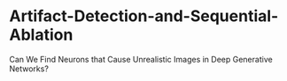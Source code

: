 # Artifact-Detection-and-Sequential-Ablation
Can We Find Neurons that Cause Unrealistic Images in Deep Generative Networks? 
